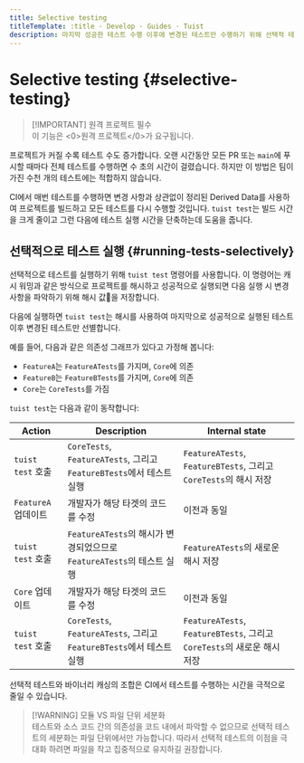 ```yaml
---
title: Selective testing
titleTemplate: :title · Develop · Guides · Tuist
description: 마지막 성공한 테스트 수행 이후에 변경된 테스트만 수행하기 위해 선택적 테스트를 사용합니다.
---
```


# Selective testing {#selective-testing}

> [!IMPORTANT] 원격 프로젝트 필수\
> 이 기능은 <0>원격 프로젝트</0>가 요구됩니다.

프로젝트가 커질 수록 테스트 수도 증가합니다. 오랜 시간동안 모든 PR 또는 `main`에 푸시할 때마다 전체 테스트를 수행하면 수 초의 시간이 걸렸습니다. 하지만 이 방법은 팀이 가진 수천 개의 테스트에는 적합하지 않습니다.

CI에서 매번 테스트를 수행하면 변경 사항과 상관없이 정리된 Derived Data를 사용하여 프로젝트를 빌드하고 모든 테스트를 다시 수행할 것입니다. `tuist test`는 빌드 시간을 크게 줄이고 그런 다음에 테스트 실행 시간을 단축하는데 도움을 줍니다.

## 선택적으로 테스트 실행 {#running-tests-selectively}

선택적으로 테스트를 실행하기 위해 `tuist test` 명령어를 사용합니다. 이 명령어는 <LocalizedLink href="/guides/develop/build/cache#cache-warming">캐시 워밍</LocalizedLink>과 같은 방식으로 프로젝트를 해시하고 성공적으로 실행되면 다음 실행 시 변경 사항을 파악하기 위해 해시 값을 저장합니다.

다음에 실행하면 `tuist test`는 해시를 사용하여 마지막으로 성공적으로 실행된 테스트 이후 변경된 테스트만 선별합니다.

예를 들어, 다음과 같은 의존성 그래프가 있다고 가정해 봅니다:

- `FeatureA`는 `FeatureATests`를 가지며, `Core`에 의존
- `FeatureB`는 `FeatureBTests`를 가지며, `Core`에 의존
- `Core`는 `CoreTests`를 가짐

`tuist test`는 다음과 같이 동작합니다:

| Action          | Description                                                | Internal state                                               |
| --------------- | ---------------------------------------------------------- | ------------------------------------------------------------ |
| `tuist test` 호출 | `CoreTests`, `FeatureATests`, 그리고 `FeatureBTests`에서 테스트 실행 | `FeatureATests`, `FeatureBTests`, 그리고 `CoreTests`의 해시 저장     |
| `FeatureA` 업데이트 | 개발자가 해당 타겟의 코드를 수정                                         | 이전과 동일                                                       |
| `tuist test` 호출 | `FeatureATests`의 해시가 변경되었으므로 `FeatureATests`의 테스트 실행       | `FeatureATests`의 새로운 해시 저장                                   |
| `Core` 업데이트     | 개발자가 해당 타겟의 코드를 수정                                         | 이전과 동일                                                       |
| `tuist test` 호출 | `CoreTests`, `FeatureATests`, 그리고 `FeatureBTests`에서 테스트 실행 | `FeatureATests`, `FeatureBTests`, 그리고 `CoreTests`의 새로운 해시 저장 |

선택적 테스트와 바이너리 캐싱의 조합은 CI에서 테스트를 수행하는 시간을 극적으로 줄일 수 있습니다.

> [!WARNING] 모듈 VS 파일 단위 세분화\
> 테스트와 소스 코드 간의 의존성을 코드 내에서 파악할 수 없으므로 선택적 테스트의 세분화는 파일 단위에서만 가능합니다. 따라서 선택적 테스트의 이점을 극대화 하려면 파일을 작고 집중적으로 유지하길 권장합니다.
